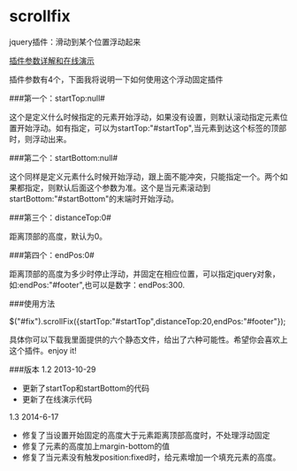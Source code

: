 scrollfix
=========

jquery插件：滑动到某个位置浮动起来

<a href="http://caibaojian.com/scrollfix">插件参数详解和在线演示</a>


插件参数有4个，下面我将说明一下如何使用这个浮动固定插件

###第一个：startTop:null#

这个是定义什么时候指定的元素开始浮动，如果没有设置，则默认滚动指定元素位置开始浮动。如有指定，可以为startTop:"#startTop",当元素到达这个标签的顶部时，则浮动出来。

###第二个：startBottom:null#

这个同样是定义元素什么时候开始浮动，跟上面不能冲突，只能指定一个。两个如果都指定，则默认后面这个参数为准。这个是当元素滚动到startBottom:"#startBottom"的末端时开始浮动。

###第三个：distanceTop:0#

距离顶部的高度，默认为0。

###第四个：endPos:0#

距离顶部的高度为多少时停止浮动，并固定在相应位置，可以指定jquery对象，如:endPos:"#footer",也可以是数字：endPos:300.

###使用方法

$("#fix").scrollFix({startTop:"#startTop",distanceTop:20,endPos:"#footer"});

具体你可以下载我里面提供的六个静态文件，给出了六种可能性。希望你会喜欢上这个插件。enjoy it!

###版本
1.2 2013-10-29

 * 更新了startTop和startBottom的代码
 * 更新了在线演示代码

1.3 2014-6-17

 * 修复了当设置开始固定的高度大于元素距离顶部高度时，不处理浮动固定
 * 修复了元素的高度加上margin-bottom的值
 * 修复了当元素没有触发position:fixed时，给元素增加一个填充元素的高度。